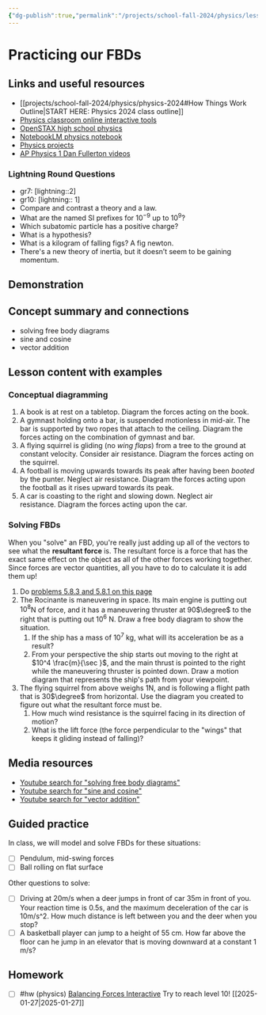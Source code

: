 ```yaml
---
{"dg-publish":true,"permalink":"/projects/school-fall-2024/physics/lessons/free-body-diagrams-practice/"}
---
```



#  Practicing our FBDs

## Links and useful resources 

- [[projects/school-fall-2024/physics/physics-2024#How Things Work Outline\|START HERE: Physics 2024 class outline]]
- [Physics classroom online interactive tools](https://www.physicsclassroom.com/Lesson-Plans/Algebra-Based-Physics)
- [OpenSTAX high school physics](https://openstax.org/books/physics/pages/1-introduction)
- [NotebookLM physics notebook](https://notebooklm.google.com/notebook/94fe29f5-cebb-4621-9e03-d20110b7a978)
- [Physics projects](https://www.sciencebuddies.org/science-fair-projects/science-projects/physics/high-school)
- [AP Physics 1 Dan Fullerton videos](https://www.youtube.com/playlist?list=PLd2HWlWc-MsysWuL9ksneEM8cl5bk3bHH)

### Lightning Round Questions

- gr7: [lightning::2]
- gr10: [lightning:: 1]
- Compare and contrast a theory and a law. 
- What are the named SI prefixes for $10^{-9}$ up to $10^{9}$? 
- Which subatomic particle has a positive charge? 
- What is a hypothesis? 
- What is a kilogram of falling figs? A fig newton.
- There's a new theory of inertia, but it doesn’t seem to be gaining momentum.

## Demonstration


## Concept summary and connections


- solving free body diagrams 
- sine and cosine 
- vector addition 

## Lesson content with examples

### Conceptual diagramming

1. A book is at rest on a tabletop. Diagram the forces acting on the book.   
2. A gymnast holding onto a bar, is suspended motionless in mid-air. The bar is supported by two ropes that attach to the ceiling. Diagram the forces acting on the combination of gymnast and bar.   
3. A flying squirrel is gliding (no _wing_ _flaps_) from a tree to the ground at constant velocity. Consider air resistance. Diagram the forces acting on the squirrel.   
4. A football is moving upwards towards its peak after having been _booted_ by the punter. Neglect air resistance. Diagram the forces acting upon the football as it rises upward towards its peak.   
5. A car is coasting to the right and slowing down. Neglect air resistance. Diagram the forces acting upon the car. 

### Solving FBDs

When you "solve" an FBD, you're really just adding up all of the vectors to see what the **resultant force** is. The resultant force is a force that has the exact same effect on the object as all of the other forces working together. Since forces are vector quantities, all you have to do to calculate it is add them up!

1. Do [problems 5.8.3 and 5.8.1 on this page](https://phys.libretexts.org/Workbench/PH_245_Textbook_V2/05%3A_Newton%27s_Laws_of_Motion/5.08%3A_Drawing_Free-Body_Diagrams)
2. The Rocinante is maneuvering in space. Its main engine is putting out $10^8$N of force, and it has a maneuvering thruster at 90$\degree$ to the right that is putting out $10^6$ N. Draw a free body diagram to show the situation.
    1. If the ship has a mass of $10^7$ kg, what will its acceleration be as a result?
    2. From your perspective the ship starts out moving to the right at $10^4 \frac{m}{\sec }$, and the main thrust is pointed to the right while the maneuvering thruster is pointed down. Draw a motion diagram that represents the ship's path from your viewpoint.
3. The flying squirrel from above weighs 1N, and is following a flight path that is 30$\degree$ from horizontal. Use the diagram you created to figure out what the resultant force must be.
    1. How much wind resistance is the squirrel facing in its direction of motion?
    2. What is the lift force (the force perpendicular to the "wings" that keeps it gliding instead of falling)?

## Media resources

- [Youtube search for "solving free body diagrams"](https://www.youtube.com/results?search_query=solving%20free%20body%20diagrams) 
- [Youtube search for "sine and cosine"](https://www.youtube.com/results?search_query=sine%20and%20cosine) 
- [Youtube search for "vector addition"](https://www.youtube.com/results?search_query=vector%20addition) 

## Guided practice

In class, we will model and solve FBDs for these situations:
- [ ] Pendulum, mid-swing forces  
- [ ] Ball rolling on flat surface  

Other questions to solve:
- [ ] Driving at 20m/s when a deer jumps in front of car 35m in front of you. Your reaction time is 0.5s, and the maximum deceleration of the car is 10m/s^2. How much distance is left between you and the deer when you stop?  
- [ ] A basketball player can jump to a height of 55 cm. How far above the floor can he jump in an elevator that is moving downward at a constant 1 m/s?  

## Homework



- [ ] #hw (physics) [Balancing Forces Interactive](https://www.physicsclassroom.com/Physics-Interactives/Forces-in-2D/Equilibrium) Try to reach level 10! [[2025-01-27\|2025-01-27]] 
